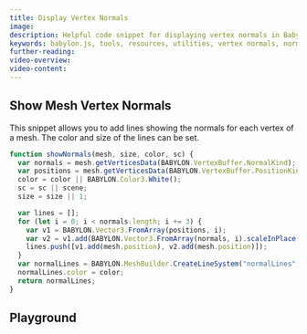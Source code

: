 ```yaml
---
title: Display Vertex Normals
image:
description: Helpful code snippet for displaying vertex normals in Babylon.js.
keywords: babylon.js, tools, resources, utilities, vertex normals, normals
further-reading:
video-overview:
video-content:
---
```


## Show Mesh Vertex Normals

This snippet allows you to add lines showing the normals for each vertex of a mesh. The color and size of the lines can be set.

```javascript
function showNormals(mesh, size, color, sc) {
  var normals = mesh.getVerticesData(BABYLON.VertexBuffer.NormalKind);
  var positions = mesh.getVerticesData(BABYLON.VertexBuffer.PositionKind);
  color = color || BABYLON.Color3.White();
  sc = sc || scene;
  size = size || 1;

  var lines = [];
  for (let i = 0; i < normals.length; i += 3) {
    var v1 = BABYLON.Vector3.FromArray(positions, i);
    var v2 = v1.add(BABYLON.Vector3.FromArray(normals, i).scaleInPlace(size));
    lines.push([v1.add(mesh.position), v2.add(mesh.position)]);
  }
  var normalLines = BABYLON.MeshBuilder.CreateLineSystem("normalLines", { lines: lines }, sc);
  normalLines.color = color;
  return normalLines;
}
```

## Playground

<Playground id="#1ENDNT" title="Displaying Vertex Normals" description=""/>
